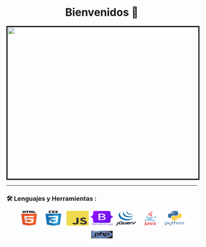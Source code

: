 <h1 align = "center"> Bienvenidos 👋</h1>
<div id = "header" align = "center">
  <img border= "3px" src = "https://www.bold.ne.jp/engineer-club/wp-content/uploads/2018/06/shutterstock_1087445741-991x607.jpg" width="900px" height="400px">
 </div>
 
 ---
### :hammer_and_wrench: Lenguajes y Herramientas :
<div align = "center">
    <img src="https://github.com/devicons/devicon/blob/master/icons/html5/html5-original-wordmark.svg" width = "60" height = "40">
    <img src="https://github.com/devicons/devicon/blob/master/icons/css3/css3-original-wordmark.svg" width = "60" height = "40">
    <img src="https://github.com/devicons/devicon/blob/master/icons/javascript/javascript-original.svg" width = "60" height = "40">
    <img src="https://github.com/devicons/devicon/blob/master/icons/bootstrap/bootstrap-original-wordmark.svg" width = "60" height = "40">
    <img src="https://github.com/devicons/devicon/blob/master/icons/jquery/jquery-original-wordmark.svg" width = "60" height = "40">
    <img src="https://github.com/devicons/devicon/blob/master/icons/java/java-original-wordmark.svg" width = "60" height = "40">
    <img src="https://github.com/devicons/devicon/blob/master/icons/python/python-original-wordmark.svg" width = "60" height = "40">
    <img src="https://github.com/devicons/devicon/blob/master/icons/php/php-original.svg" width = "60" height = "40">
  
 </div>
<!--
**Davidluis96/Davidluis96** is a ✨ _special_ ✨ repository because its `README.md` (this file) appears on your GitHub profile.

Here are some ideas to get you started:

- 🔭 I’m currently working on ...
- 🌱 I’m currently learning ...
- 👯 I’m looking to collaborate on ...
- 🤔 I’m looking for help with ...
- 💬 Ask me about ...
- 📫 How to reach me: ...
- 😄 Pronouns: ...
- ⚡ Fun fact: ...
-->
